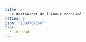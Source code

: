 ```yaml
---
title: >-
  Le Restaurant de l'amour retrouvé
rating: 0
isbn: "280970936X"
tags:
  - to-read
---
```


